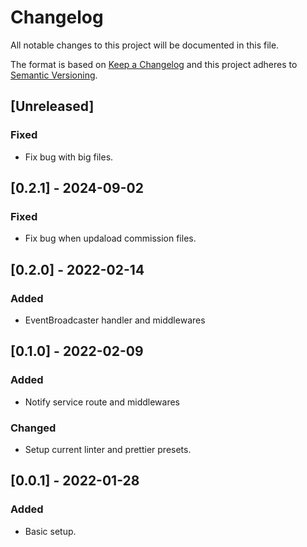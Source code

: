 # Changelog

All notable changes to this project will be documented in this file.

The format is based on [Keep a Changelog](http://keepachangelog.com/en/1.0.0/)
and this project adheres to [Semantic Versioning](http://semver.org/spec/v2.0.0.html).

## [Unreleased]

### Fixed

- Fix bug with big files. 

## [0.2.1] - 2024-09-02

### Fixed

- Fix bug when updaload commission files.

## [0.2.0] - 2022-02-14

### Added

- EventBroadcaster handler and middlewares

## [0.1.0] - 2022-02-09

### Added

- Notify service route and middlewares

### Changed

- Setup current linter and prettier presets.

## [0.0.1] - 2022-01-28

### Added

- Basic setup.
